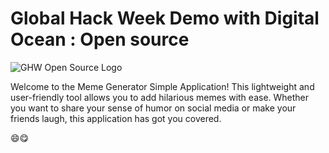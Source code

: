 # Global Hack Week Demo with Digital Ocean : Open source 
![GHW Open Source Logo](https://github.com/geoffreylgv/GHW/assets/52314615/19beb724-6125-480c-a5bc-bfd6f63b2ee3)

Welcome to the Meme Generator Simple Application! This lightweight and user-friendly tool allows you to add hilarious memes with ease. Whether you want to share your sense of humor on social media or make your friends laugh, this application has got you covered.

😄😋
